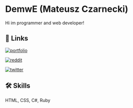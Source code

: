 
# DemwE (Mateusz Czarnecki)

Hi im programmer and web developer!


## 🔗 Links
[![portfolio](https://img.shields.io/badge/my_portfolio-000?style=for-the-badge&logo=ko-fi&logoColor=white)](https://mczarnecki.eu)

[![reddit](https://i.imgur.com/NfsBz6l.png)](https://www.reddit.com/user/DemwE)

[![twitter](https://i.imgur.com/P9OehxA.png)](https://twitter.com/DemwEee)


## 🛠 Skills
HTML, CSS, C#, Ruby

